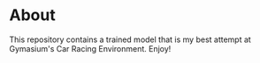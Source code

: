 # About
This repository contains a trained model that is my best attempt at Gymasium's Car Racing Environment. Enjoy!
